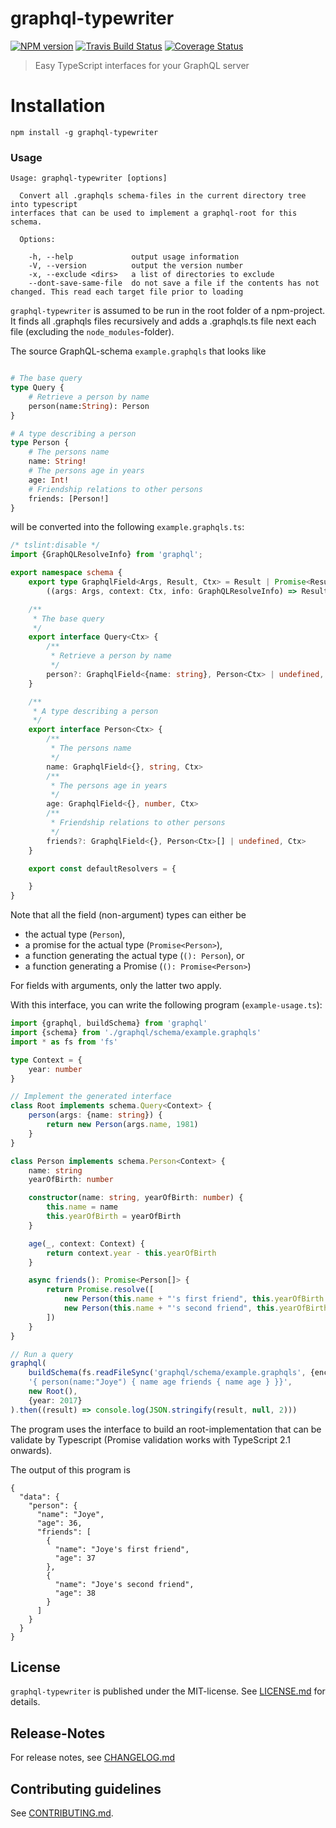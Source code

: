# graphql-typewriter 

[![NPM version](https://badge.fury.io/js/graphql-typewriter.svg)](http://badge.fury.io/js/graphql-typewriter)
[![Travis Build Status](https://travis-ci.org/nknapp/graphql-typewriter.svg?branch=master)](https://travis-ci.org/nknapp/graphql-typewriter)
[![Coverage Status](https://img.shields.io/coveralls/nknapp/graphql-typewriter.svg)](https://coveralls.io/r/nknapp/graphql-typewriter)


> Easy TypeScript interfaces for your GraphQL server


# Installation

```
npm install -g graphql-typewriter
```

### Usage

```
Usage: graphql-typewriter [options]

  Convert all .graphqls schema-files in the current directory tree into typescript
interfaces that can be used to implement a graphql-root for this schema.

  Options:

    -h, --help             output usage information
    -V, --version          output the version number
    -x, --exclude <dirs>   a list of directories to exclude
    --dont-save-same-file  do not save a file if the contents has not changed. This read each target file prior to loading
```

`graphql-typewriter` is assumed to be run in the root folder of a npm-project.
It finds all .graphqls files recursively and adds a .graphqls.ts file next each file
(excluding the `node_modules`-folder).

The source GraphQL-schema `example.graphqls` that looks like

```graphql

# The base query
type Query {
    # Retrieve a person by name
    person(name:String): Person
}

# A type describing a person
type Person {
    # The persons name
    name: String!
    # The persons age in years
    age: Int!
    # Friendship relations to other persons
    friends: [Person!]
}

```


will be converted into the following `example.graphqls.ts`:

```ts
/* tslint:disable */
import {GraphQLResolveInfo} from 'graphql';

export namespace schema {
    export type GraphqlField<Args, Result, Ctx> = Result | Promise<Result> |
        ((args: Args, context: Ctx, info: GraphQLResolveInfo) => Result | Promise<Result>)

    /**
     * The base query
     */
    export interface Query<Ctx> {
        /**
         * Retrieve a person by name
         */
        person?: GraphqlField<{name: string}, Person<Ctx> | undefined, Ctx>
    }

    /**
     * A type describing a person
     */
    export interface Person<Ctx> {
        /**
         * The persons name
         */
        name: GraphqlField<{}, string, Ctx>
        /**
         * The persons age in years
         */
        age: GraphqlField<{}, number, Ctx>
        /**
         * Friendship relations to other persons
         */
        friends?: GraphqlField<{}, Person<Ctx>[] | undefined, Ctx>
    }

    export const defaultResolvers = {

    }
}
```


Note that all the field (non-argument) types can either be

* the actual type (`Person`),
* a promise for the actual type (`Promise<Person>`),
* a function generating the actual type (`(): Person`), or
* a function generating a Promise (`(): Promise<Person>`)  

For fields with arguments, only the latter two apply.

With this interface, you can write the following program (`example-usage.ts`):

```ts
import {graphql, buildSchema} from 'graphql'
import {schema} from './graphql/schema/example.graphqls'
import * as fs from 'fs'

type Context = {
    year: number
}

// Implement the generated interface
class Root implements schema.Query<Context> {
    person(args: {name: string}) {
        return new Person(args.name, 1981)
    }
}

class Person implements schema.Person<Context> {
    name: string
    yearOfBirth: number

    constructor(name: string, yearOfBirth: number) {
        this.name = name
        this.yearOfBirth = yearOfBirth
    }

    age(_, context: Context) {
        return context.year - this.yearOfBirth
    }

    async friends(): Promise<Person[]> {
        return Promise.resolve([
            new Person(this.name + "'s first friend", this.yearOfBirth - 1),
            new Person(this.name + "'s second friend", this.yearOfBirth - 2)
        ])
    }
}

// Run a query
graphql(
    buildSchema(fs.readFileSync('graphql/schema/example.graphqls', {encoding: 'utf-8'})),
    '{ person(name:"Joye") { name age friends { name age } }}',
    new Root(),
    {year: 2017}
).then((result) => console.log(JSON.stringify(result, null, 2)))

```


The program uses the interface to build an root-implementation that can be validate 
by Typescript (Promise validation works with TypeScript 2.1 onwards).

The output of this program is 

```
{
  "data": {
    "person": {
      "name": "Joye",
      "age": 36,
      "friends": [
        {
          "name": "Joye's first friend",
          "age": 37
        },
        {
          "name": "Joye's second friend",
          "age": 38
        }
      ]
    }
  }
}
```



## License

`graphql-typewriter` is published under the MIT-license. 
See [LICENSE.md](LICENSE.md) for details.

## Release-Notes
 
For release notes, see [CHANGELOG.md](CHANGELOG.md)
 
## Contributing guidelines

See [CONTRIBUTING.md](CONTRIBUTING.md).